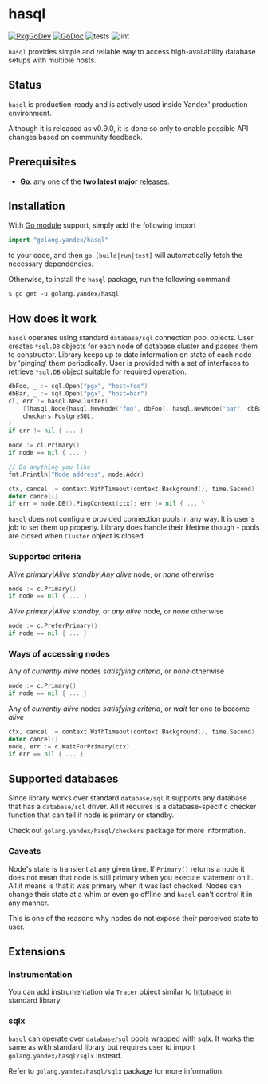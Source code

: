 # hasql

[![PkgGoDev](https://pkg.go.dev/badge/golang.yandex/hasql)](https://pkg.go.dev/golang.yandex/hasql)
[![GoDoc](https://godoc.org/golang.yandex/hasql?status.svg)](https://godoc.org/golang.yandex/hasql)
![tests](https://github.com/yandex/go-hasql/workflows/tests/badge.svg?branch=master)
![lint](https://github.com/yandex/go-hasql/workflows/lint/badge.svg?branch=master)

`hasql` provides simple and reliable way to access high-availability database setups with multiple hosts.

## Status
`hasql` is production-ready and is actively used inside Yandex' production environment.

Although it is released as v0.9.0, it is done so only to enable possible API changes based on community feedback.

## Prerequisites

- **[Go](https://golang.org)**: any one of the **two latest major** [releases](https://golang.org/doc/devel/release.html).

## Installation

With [Go module](https://github.com/golang/go/wiki/Modules) support, simply add the following import

```go
import "golang.yandex/hasql"
```

to your code, and then `go [build|run|test]` will automatically fetch the
necessary dependencies.

Otherwise, to install the `hasql` package, run the following command:

```console
$ go get -u golang.yandex/hasql
```

## How does it work
`hasql` operates using standard `database/sql` connection pool objects. User creates `*sql.DB` objects for each node of database cluster and passes them to constructor. Library keeps up to date information on state of each node by 'pinging' them periodically. User is provided with a set of interfaces to retrieve `*sql.DB` object suitable for required operation.

```go
dbFoo, _ := sql.Open("pgx", "host=foo")
dbBar, _ := sql.Open("pgx", "host=bar")
cl, err := hasql.NewCluster(
    []hasql.Node{hasql.NewNode("foo", dbFoo), hasql.NewNode("bar", dbBar) },
    checkers.PostgreSQL,
)
if err != nil { ... }

node := cl.Primary()
if node == nil { ... }

// Do anything you like
fmt.Println("Node address", node.Addr)

ctx, cancel := context.WithTimeout(context.Background(), time.Second)
defer cancel()
if err = node.DB().PingContext(ctx); err != nil { ... }
```

`hasql` does not configure provided connection pools in any way. It is user's job to set them up properly. Library does handle their lifetime though - pools are closed when `Cluster` object is closed.

### Supported criteria
_Alive primary_|_Alive standby_|_Any alive_ node, or _none_ otherwise
```go
node := c.Primary()
if node == nil { ... }
```

_Alive primary_|_Alive standby_, or _any alive_ node, or _none_ otherwise
```go
node := c.PreferPrimary()
if node == nil { ... }
```

### Ways of accessing nodes
Any of _currently alive_ nodes _satisfying criteria_, or _none_ otherwise
```go
node := c.Primary()
if node == nil { ... }
```

Any of _currently alive_ nodes _satisfying criteria_, or _wait_ for one to become _alive_
```go
ctx, cancel := context.WithTimeout(context.Background(), time.Second)
defer cancel()
node, err := c.WaitForPrimary(ctx)
if err == nil { ... }
```

## Supported databases
Since library works over standard `database/sql` it supports any database that has a `database/sql` driver. All it requires is a database-specific checker function that can tell if node is primary or standby.

Check out `golang.yandex/hasql/checkers` package for more information.

### Caveats
Node's state is transient at any given time. If `Primary()` returns a node it does not mean that node is still primary when you execute statement on it. All it means is that it was primary when it was last checked. Nodes can change their state at a whim or even go offline and `hasql` can't control it in any manner.

This is one of the reasons why nodes do not expose their perceived state to user.

## Extensions
### Instrumentation
You can add instrumentation via `Tracer` object similar to [httptrace](https://godoc.org/net/http/httptrace) in standard library.

### sqlx
`hasql` can operate over `database/sql` pools wrapped with [sqlx](https://github.com/jmoiron/sqlx). It works the same as with standard library but requires user to import `golang.yandex/hasql/sqlx` instead.

Refer to `golang.yandex/hasql/sqlx` package for more information.
